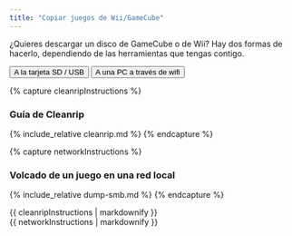 ```yaml
---
title: "Copiar juegos de Wii/GameCube"
---
```


¿Quieres descargar un disco de GameCube o de Wii? Hay dos formas de hacerlo, dependiendo de las herramientas que tengas contigo.

<button class="tablinks btn btn--large btn--primary" id="defaultOpen" onclick="openTab(event, 'cleanrip')">A la tarjeta SD / USB</button> <button class="tablinks btn btn--large btn--info" onclick="openTab(event, 'network')">A una PC a través de wifi</button>

{% capture cleanripInstructions %}
### Guía de Cleanrip
{% include_relative cleanrip.md %}
{% endcapture %}

{% capture networkInstructions %}
### Volcado de un juego en una red local
{% include_relative dump-smb.md %}
{% endcapture %}

<div id="cleanrip" class="blanktabcontent">{{ cleanripInstructions | markdownify }}</div>
<div id="network" class="blanktabcontent">{{ networkInstructions | markdownify }}</div>

<script>
    let tabcontent = document.getElementsByClassName("blanktabcontent");
    let tablinks = document.getElementsByClassName("tablinks");!!crwd_CB_1_BC_dwrc!!</script>

